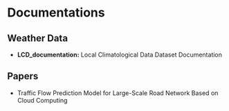 # Documentations


## Weather Data

- **LCD_documentation:** Local Climatological Data Dataset Documentation

## Papers

- Traffic Flow Prediction Model for Large-Scale Road Network Based on Cloud Computing
